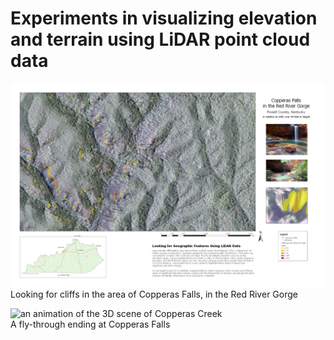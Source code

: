 # Experiments in visualizing elevation and terrain using LiDAR point cloud data

![Copperas Falls and cliff areas nearby](CopperasFallsCliffs.jpg)    
Looking for cliffs in the area of Copperas Falls, in the Red River Gorge    

![an animation of the 3D scene of Copperas Creek](https://www.youtube.com/watch?v=s5qwNqC6_UA)    
A fly-through ending at Copperas Falls